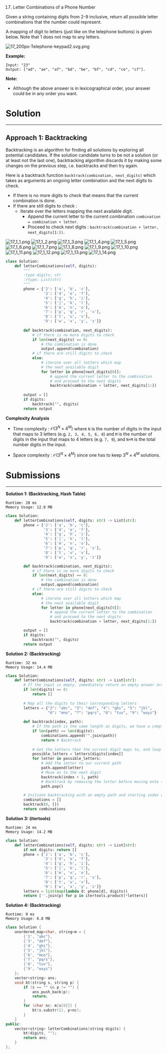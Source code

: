 17. Letter Combinations of a Phone Number

Given a string containing digits from 2-9 inclusive, return all possible letter combinations that the number could represent.

A mapping of digit to letters (just like on the telephone buttons) is given below. Note that 1 does not map to any letters.

![17_200px-Telephone-keypad2.svg.png](img/17_200px-Telephone-keypad2.svg.png)

**Example:**
```
Input: "23"
Output: ["ad", "ae", "af", "bd", "be", "bf", "cd", "ce", "cf"].
```

**Note:**

* Although the above answer is in lexicographical order, your answer could be in any order you want.

# Solution
---
## Approach 1: Backtracking
Backtracking is an algorithm for finding all solutions by exploring all potential candidates. If the solution candidate turns to be not a solution (or at least not the last one), backtracking algorithm discards it by making some changes on the previous step, i.e. backtracks and then try again.

Here is a backtrack function `backtrack(combination, next_digits)` which takes as arguments an ongoing letter combination and the next digits to check.

* If there is no more digits to check that means that the current combination is done.
* If there are still digits to check :
    * Iterate over the letters mapping the next available digit.
        * Append the current letter to the current combination `combination = combination + letter`.
        * Proceed to check next digits : `backtrack(combination + letter, next_digits[1:])`.

![17_1_1.png](img/17_1_1.png)
![17_1_2.png](img/17_1_2.png)
![17_1_3.png](img/17_1_3.png)
![17_1_4.png](img/17_1_4.png)
![17_1_5.png](img/17_1_5.png)
![17_1_6.png](img/17_1_6.png)
![17_1_7.png](img/17_1_7.png)
![17_1_8.png](img/17_1_8.png)
![17_1_9.png](img/17_1_9.png)
![17_1_10.png](img/17_1_10.png)
![17_1_11.png](img/17_1_11.png)
![17_1_12.png](img/17_1_12.png)
![17_1_13.png](img/17_1_13.png)
![17_1_14.png](img/17_1_14.png)

```python
class Solution:
    def letterCombinations(self, digits):
        """
        :type digits: str
        :rtype: List[str]
        """
        phone = {'2': ['a', 'b', 'c'],
                 '3': ['d', 'e', 'f'],
                 '4': ['g', 'h', 'i'],
                 '5': ['j', 'k', 'l'],
                 '6': ['m', 'n', 'o'],
                 '7': ['p', 'q', 'r', 's'],
                 '8': ['t', 'u', 'v'],
                 '9': ['w', 'x', 'y', 'z']}
                
        def backtrack(combination, next_digits):
            # if there is no more digits to check
            if len(next_digits) == 0:
                # the combination is done
                output.append(combination)
            # if there are still digits to check
            else:
                # iterate over all letters which map 
                # the next available digit
                for letter in phone[next_digits[0]]:
                    # append the current letter to the combination
                    # and proceed to the next digits
                    backtrack(combination + letter, next_digits[1:])
                    
        output = []
        if digits:
            backtrack("", digits)
        return output
```

**Complexity Analysis**

* Time complexity : $\mathcal{O}(3^N \times 4^M)$ where `N` is the number of digits in the input that maps to 3 letters (e.g. `2, 3, 4, 5, 6, 8`) and `M` is the number of digits in the input that maps to 4 letters (e.g. `7, 9`), and `N+M` is the total number digits in the input.

* Space complexity : $\mathcal{O}(3^N \times 4^M)$ since one has to keep $3^N \times 4^M$ solutions.

# Submissions
---
**Solution 1: (Backtracking, Hash Table)**
```
Runtime: 28 ms
Memory Usage: 12.8 MB
```
```python
class Solution:
    def letterCombinations(self, digits: str) -> List[str]:
        phone = {'2': ['a', 'b', 'c'],
                 '3': ['d', 'e', 'f'],
                 '4': ['g', 'h', 'i'],
                 '5': ['j', 'k', 'l'],
                 '6': ['m', 'n', 'o'],
                 '7': ['p', 'q', 'r', 's'],
                 '8': ['t', 'u', 'v'],
                 '9': ['w', 'x', 'y', 'z']}

        def backtrack(combination, next_digits):
            # if there is no more digits to check
            if len(next_digits) == 0:
                # the combination is done
                output.append(combination)
            # if there are still digits to check
            else:
                # iterate over all letters which map 
                # the next available digit
                for letter in phone[next_digits[0]]:
                    # append the current letter to the combination
                    # and proceed to the next digits
                    backtrack(combination + letter, next_digits[1:])

        output = []
        if digits:
            backtrack("", digits)
        return output
```

**Solution 2: (Backtracking)**
```
Runtime: 32 ms
Memory Usage: 14.4 MB
```
```python
class Solution:
    def letterCombinations(self, digits: str) -> List[str]:
        # If the input is empty, immediately return an empty answer array
        if len(digits) == 0: 
            return []
        
        # Map all the digits to their corresponding letters
        letters = {"2": "abc", "3": "def", "4": "ghi", "5": "jkl", 
                   "6": "mno", "7": "pqrs", "8": "tuv", "9": "wxyz"}
        
        def backtrack(index, path):
            # If the path is the same length as digits, we have a complete combination
            if len(path) == len(digits):
                combinations.append("".join(path))
                return # Backtrack
            
            # Get the letters that the current digit maps to, and loop through them
            possible_letters = letters[digits[index]]
            for letter in possible_letters:
                # Add the letter to our current path
                path.append(letter)
                # Move on to the next digit
                backtrack(index + 1, path)
                # Backtrack by removing the letter before moving onto the next
                path.pop()

        # Initiate backtracking with an empty path and starting index of 0
        combinations = []
        backtrack(0, [])
        return combinations
```

**Solution 3: (itertools)**
```
Runtime: 24 ms
Memory Usage: 14.2 MB
```
```python
class Solution:
    def letterCombinations(self, digits: str) -> List[str]:
        if not digits: return []
        phone = {'2': ['a', 'b', 'c'],
                 '3': ['d', 'e', 'f'],
                 '4': ['g', 'h', 'i'],
                 '5': ['j', 'k', 'l'],
                 '6': ['m', 'n', 'o'],
                 '7': ['p', 'q', 'r', 's'],
                 '8': ['t', 'u', 'v'],
                 '9': ['w', 'x', 'y', 'z']}
        letters = list(map(lambda d: phone[d], digits))
        return [''.join(p) for p in itertools.product(*letters)]
```

**Solution 4: (Backtracking)**
```
Runtime: 0 ms
Memory Usage: 6.8 MB
```
```c++
class Solution {
    unordered_map<char, string>m = {
        {'2', "abc"},
        {'3', "def"},
        {'4', "ghi"},
        {'5', "jkl"},
        {'6', "mno"},
        {'7', "pqrs"},
        {'8', "tuv"},
        {'9', "wxyz"}
    };
    vector<string> ans;
    void bt(string s, string p) {
        if (s == "" && p != "") {
            ans.push_back(p);
            return;
        }
        for (char nc: m[s[0]]) {
            bt(s.substr(1), p+nc);
        }
    }
public:
    vector<string> letterCombinations(string digits) {
        bt(digits, "");
        return ans;
    }
};
```
